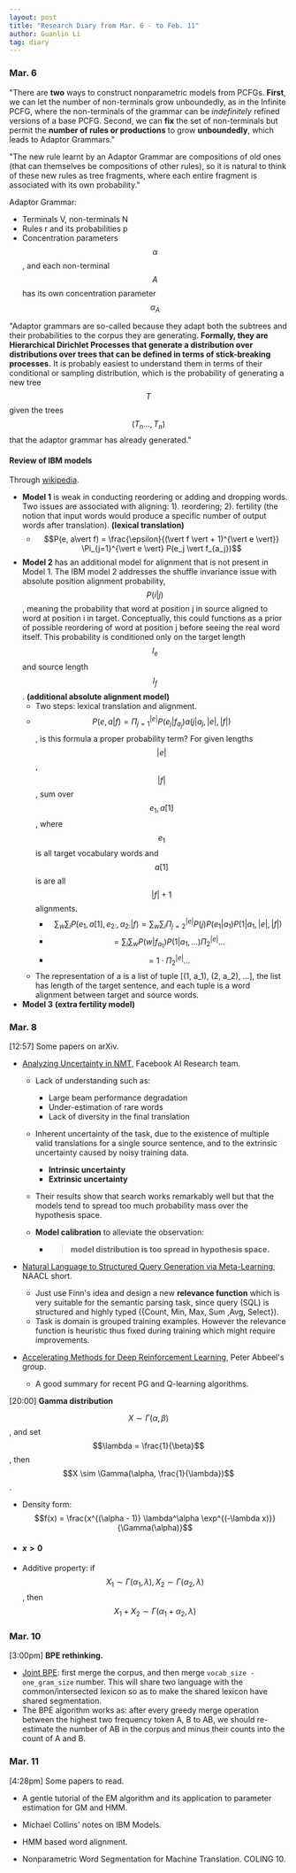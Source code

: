 ```yaml
---
layout: post
title: "Research Diary from Mar. 6 - to Feb. 11"
author: Guanlin Li
tag: diary
---
```


### Mar. 6

"There are **two** ways to construct nonparametric models from PCFGs. **First**, we can let the number of non-terminals grow unboundedly, as in the Infinite PCFG, where the non-terminals of the grammar can be *indefinitely* refined versions of a base PCFG. Second, we can **fix** the set of non-terminals but permit the **number of rules or productions** to grow **unboundedly**, which leads to Adaptor Grammars."

"The new rule learnt by an Adaptor Grammar are compositions of old ones (that can themselves be compositions of other rules), so it is natural to think of these new rules as tree fragments, where each entire fragment is associated with its own probability."

Adaptor Grammar:

- Terminals V, non-terminals N
- Rules r and its probabilities p
- Concentration parameters $$\alpha$$, and each non-terminal $$A$$ has its own concentration parameter $$\alpha_A$$

"Adaptor grammars are so-called because they adapt both the subtrees and their probabilities to the corpus they are generating. **Formally, they are Hierarchical Dirichlet Processes that generate a distribution over distributions over trees that can be defined in terms of stick-breaking processes.** It is probably easiest to understand them in terms of their conditional or sampling distribution, which is the probability of generating a new tree $$T$$ given the trees $$(T_n \dots, T_n)$$ that the adaptor grammar has already generated."

#### Review of IBM models

Through [wikipedia](https://en.wikipedia.org/wiki/IBM_alignment_models). 

- **Model 1** is weak in conducting reordering or adding and dropping words. Two issues are associated with aligning: 1). reordering; 2). fertility (the notion that input words would produce a specific number of output words after translation). **(lexical translation)**
  - $$P(e, a\vert f) = \frac{\epsilon}{(\vert f \vert + 1)^{\vert e \vert}} \Pi_{j=1}^{\vert e \vert} P(e_j \vert f_{a_j})$$
- **Model 2** has an additional model for alignment that is not present in Model 1. The IBM model 2 addresses the shuffle invariance issue with absolute position alignment probability, $$P(i \vert j)$$, meaning  the probability that word at position j in source aligned to word at position i in target. Conceptually, this could functions as a prior of possible reordering of word at position j before seeing the real word itself. This probability is conditioned only on the target length $$l_e$$ and source length $$l_f$$. **(additional absolute alignment model)**
  - Two steps: lexical translation and alignment. 
  - $$P(e, a \vert f) = \Pi_{j=1}^{\vert e \vert} P(e_j \vert f_{a_j}) a(j \vert a_j, \vert e \vert, \vert f \vert)$$, is this formula a proper probability term? For given lengths $$\vert e \vert$$, $$\vert f \vert$$, sum over $$e_1, a[1]$$, where $$e_1$$ is all target vocabulary words and  $$a[1]$$ is are all $$\vert f \vert + 1$$ alignments. 
    - $$\sum_w \sum_i P(e_1, a[1], e_{2:}, a_{2:} \vert f) = \sum_w \sum_i \Pi_{j=2}^{\vert e \vert} P(j) P(e_1 \vert a_1) P(1 \vert a_1, \vert e \vert, \vert f \vert)$$
    - $$= \sum_i \sum_w P(w \vert f_{a_1}) P(1 \vert a_1, \dots) \Pi_2^{\vert e \vert} \dots$$
    - $$= 1 \cdot \Pi_2^{\vert e \vert} \dots$$
  - The representation of a is a list of tuple [(1, a_1), (2, a_2), ...], the list has length of the target sentence, and each tuple is a word alignment between target and source words. 
- **Model 3** **(extra fertility model)**




### Mar. 8

[12:57] Some papers on arXiv.

- [Analyzing Uncertainty in NMT](https://arxiv.org/pdf/1803.00047.pdf), Facebook AI Research team. 

  - Lack of understanding such as:

    - Large beam performance degradation
    - Under-estimation of rare words
    - Lack of diversity in the final translation

  - Inherent uncertainty of the task, due to the existence of multiple valid translations for a single source sentence, and to the extrinsic uncertainty caused by noisy training data. 

    - **Intrinsic uncertainty**
    - **Extrinsic uncertainty**

  - Their results show that search works remarkably well but that the models tend to spread too much probability mass over the hypothesis space.

  - **Model calibration** to alleviate the observation:

    - > **model distribution is too spread in hypothesis space.** 

- [Natural Language to Structured Query Generation via Meta-Learning](https://arxiv.org/pdf/1803.02400.pdf), NAACL short. 

  - Just use Finn's idea and design a new **relevance function** which is very suitable for the semantic parsing task, since query (SQL) is structured and highly typed ({Count, Min, Max, Sum ,Avg, Select}). 
  - Task is domain is grouped training examples. However the relevance function is heuristic thus fixed during training which might require improvements. 

- [Accelerating Methods for Deep Reinforcement Learning](https://arxiv.org/pdf/1803.02811.pdf), Peter Abbeel's group. 

  - A good summary for recent PG and Q-learning algorithms. 

[20:00] **Gamma distribution**

$$X \sim \Gamma(\alpha, \beta)$$, and set $$\lambda = \frac{1}{\beta}$$, then $$X \sim \Gamma(\alpha, \frac{1}{\lambda})$$. 

- Density form: $$f(x) = \frac{x^{(\alpha - 1)} \lambda^\alpha \exp^{(-\lambda x)}}{\Gamma(\alpha)}$$

- #### $x > 0$

- Additive property: if $$X_1 \sim \Gamma(\alpha_1, \lambda), X_2 \sim \Gamma(\alpha_2, \lambda)$$, then $$X_1 + X_2 \sim \Gamma(\alpha_1 + \alpha_2, \lambda)$$



### Mar. 10

[3:00pm] **BPE rethinking.** 

- <u>Joint BPE</u>: first merge the corpus, and then merge `vocab_size - one_gram_size` number. This will share two language with the common/intersected lexicon so as to make the shared lexicon have shared segmentation. 
- The BPE algorithm works as: after every greedy merge operation between the highest two frequency token A, B to AB, we should re-estimate the number of AB in the corpus and minus their counts into the count of A and B. 

### Mar. 11

[4:28pm] Some papers to read. 

- A gentle tutorial of the EM algorithm and its application to parameter estimation for GM and HMM. 


- Michael Collins' notes on IBM Models. 
- HMM based word alignment. 
- Nonparametric Word Segmentation for Machine Translation. COLING 10. 